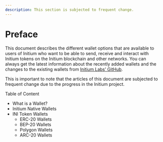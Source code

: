 ```yaml
---
description: This section is subjected to frequent change.
---
```


# Preface

This document describes the different wallet options that are available to users of Initium who want to be able to send, receive and interact with Initium tokens on the Initium blockchain and other networks. You can always get the latest information about the recently added wallets and the changes to the existing wallets from  [Initium Labs' GitHub](https://github.com/Initium-Labs).&#x20;

This is important to note that the articles of this document are subjected to frequent change due to the progress in the Initium project.&#x20;

Table of Content

* What is a Wallet?
* Initium Native Wallets
* INI Token Wallets
  * ERC-20 Wallets
  * BEP-20 Wallets
  * Polygon Wallets
  * ARC-20 Wallets

